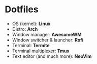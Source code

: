 # Dotfiles
* OS (kernel): **Linux**
* Distro: **Arch**
* Window manager: **AwesomeWM**
* Window switcher & launcher: **Rofi**
* Terminal: **Termite**
* Terminal multiplexer: **Tmux**
* Text editor (and much more): **NeoVim**
